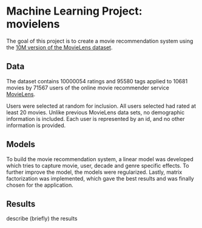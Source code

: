 # Machine Learning Project: movielens

The goal of this project is to create a movie recommendation system using the
[10M version of the MovieLens dataset](https://grouplens.org/datasets/movielens/10m/).


## Data

The dataset contains 10000054 ratings and 95580 tags applied to 10681 movies by
71567 users of the online movie recommender service [MovieLens](https://movielens.org).

Users were selected at random for inclusion. All users selected had rated at
least 20 movies. Unlike previous MovieLens data sets, no demographic information
is included. Each user is represented by an id, and no other information is provided.

## Models

To build the movie recommendation system, a linear model was developed which
tries to capture movie, user, decade and genre specific effects. To further
improve the model, the models were regularized. Lastly, matrix factorization
was implemented, which gave the best results and was finally chosen for the
application.

## Results

describe (briefly) the results
